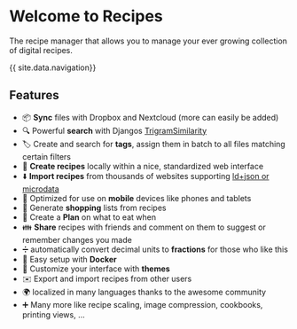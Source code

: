 # Welcome to Recipes

The recipe manager that allows you to manage your ever growing collection of digital recipes.

{{ site.data.navigation}}

## Features

- :package: **Sync** files with Dropbox and Nextcloud (more can easily be added)
- :mag: Powerful **search** with Djangos [TrigramSimilarity](https://docs.djangoproject.com/en/3.0/ref/contrib/postgres/search/#trigram-similarity)
- :label: Create and search for **tags**, assign them in batch to all files matching certain filters
- :page_facing_up: **Create recipes** locally within a nice, standardized web interface
- :arrow_down: **Import recipes** from thousands of websites supporting [ld+json or microdata](https://schema.org/Recipe)
- :iphone: Optimized for use on **mobile** devices like phones and tablets
- :shopping_cart: Generate **shopping** lists from recipes
- :calendar: Create a **Plan** on what to eat when
- :family: **Share** recipes with friends and comment on them to suggest or remember changes you made
- :heavy_division_sign: automatically convert decimal units to **fractions** for those who like this
- :whale: Easy setup with **Docker**
- :art: Customize your interface with **themes**
- :envelope: Export and import recipes from other users
- :earth_africa: localized in many languages thanks to the awesome community
- :heavy_plus_sign: Many more like recipe scaling, image compression, cookbooks, printing views, ...
